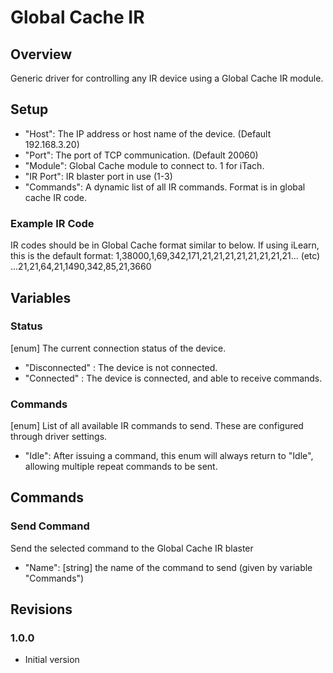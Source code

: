 # Global Cache IR

## Overview
Generic driver for controlling any IR device using a Global Cache IR module.


## Setup
  - "Host": The IP address or host name of the device. (Default 192.168.3.20)
  - "Port": The port of TCP communication. (Default 20060)
  - "Module": Global Cache module to connect to. 1 for iTach.
  - "IR Port": IR blaster port in use (1-3)
  - "Commands": A dynamic list of all IR commands. Format is in global cache IR code.

### Example IR Code
IR codes should be in Global Cache format similar to below. If using iLearn, this is the default format:
1,38000,1,69,342,171,21,21,21,21,21,21,21,21... (etc) ...21,21,64,21,1490,342,85,21,3660


## Variables

### Status
[enum] The current connection status of the device.
  - "Disconnected" : The device is not connected.
  - "Connected" : The device is connected, and able to receive commands.

### Commands
[enum] List of all available IR commands to send. These are configured through driver settings.
  - "Idle": After issuing a command, this enum will always return to "Idle", allowing multiple repeat commands to be sent.


## Commands

### Send Command
Send the selected command to the Global Cache IR blaster
  - "Name": [string] the name of the command to send (given by variable "Commands")


## Revisions

### 1.0.0
  - Initial version